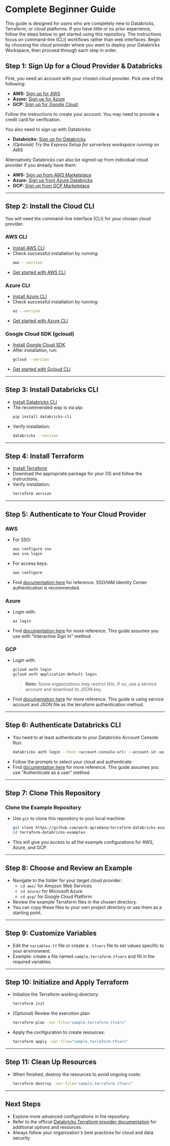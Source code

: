 # Complete Beginner Guide

This guide is designed for users who are completely new to Databricks, Terraform, or cloud platforms. If you have little or no prior experience, follow the steps below to get started using this repository. The instructions focus on command-line (CLI) workflows rather than web interfaces. Begin by choosing the cloud provider where you want to deploy your Databricks Workspace, then proceed through each step in order.


## Step 1: Sign Up for a Cloud Provider & Databricks

First, you need an account with your chosen cloud provider. Pick one of the following:

- **AWS:** [Sign up for AWS](https://portal.aws.amazon.com/billing/signup)
- **Azure:** [Sign up for Azure](https://azure.microsoft.com/en-us/free/)
- **GCP:** [Sign up for Google Cloud](https://console.cloud.google.com/freetrial)

Follow the instructions to create your account. You may need to provide a credit card for verification.

You also need to sign up with Databricks:
- **Databricks:** [Sign up for Databricks](https://www.databricks.com/try-databricks)
- _(Optional) Try the Express Setup for serverless workspace running on AWS_

Alternatively Databricks can also be signed-up from individual cloud provider if you already have them:
- **AWS:** [Sign up from AWS Marketplace](https://docs.databricks.com/aws/en/getting-started/onboarding-account)
- **Azure:** [Sign up from Azure Databricks](https://learn.microsoft.com/en-us/azure/databricks/getting-started/free-trial)
- **GCP:** [Sign up from GCP Marketplace](https://docs.databricks.com/gcp/en/getting-started/free-trial)
---

## Step 2: Install the Cloud CLI

You will need the command-line interface (CLI) for your chosen cloud provider.

### AWS CLI

- [Install AWS CLI](https://docs.aws.amazon.com/cli/latest/userguide/getting-started-install.html)
- Check successful installation by running:
  ```bash
  aws --version
  ```
- [Get started with AWS CLI](https://docs.aws.amazon.com/cli/latest/userguide/getting-started-quickstart.html)

### Azure CLI

- [Install Azure CLI](https://learn.microsoft.com/en-us/cli/azure/install-azure-cli)
- Check successful installation by running:
  ```bash
  az --version
  ```
- [Get started with Azure CLI](https://learn.microsoft.com/en-us/cli/azure/get-started-with-azure-cli?view=azure-cli-latest)

### Google Cloud SDK (gcloud)

- [Install Google Cloud SDK](https://cloud.google.com/sdk/docs/install)
- After installation, run:
  ```bash
  gcloud --version
  ```
- [Get started with Gcloud CLI](https://cloud.google.com/sdk/docs/install-sdk#initializing_the)

---

## Step 3: Install Databricks CLI

- [Install Databricks CLI](https://docs.databricks.com/en/dev-tools/cli/index.html)
- The recommended way is via pip:
  ```bash
  pip install databricks-cli
  ```
- Verify installation:
  ```bash
  databricks --version
  ```

---

## Step 4: Install Terraform

- [Install Terraform](https://developer.hashicorp.com/terraform/tutorials/aws-get-started/install-cli)
- Download the appropriate package for your OS and follow the instructions.
- Verify installation:
  ```bash
  terraform version
  ```

---

## Step 5: Authenticate to Your Cloud Provider

### AWS

- For SSO:
  ```bash
  aws configure sso
  aws sso login
  ```
- For access keys:
  ```bash
  aws configure
  ```
- Find [documentation here](https://docs.aws.amazon.com/cli/latest/userguide/cli-chap-authentication.html) for reference. SSO/IAM Identity Center authentication is recommended.

### Azure

- Login with:
  ```bash
  az login
  ```
- Find [documentation here](https://learn.microsoft.com/en-us/cli/azure/authenticate-azure-cli?view=azure-cli-latest) for more reference. This guide assumes you use with "Interactive Sign In" method.

### GCP

- Login with:
  ```bash
  gcloud auth login
  gcloud auth application-default login
  ```
  > **Note:** Some organizations may restrict this. If so, use a service account and download its JSON key.
- Find [documentation here](https://cloud.google.com/docs/authentication) for more reference. This guide is using service account and JSON file as the terraform authentication method.
---

## Step 6: Authenticate Databricks CLI

- You need to at least authenticate to your Databricks Account Console. Run:
  ```bash
  databricks auth login --host <account-console-url> --account-id <account-id>
  ```
- Follow the prompts to select your cloud and authenticate.
- Find [documentation here](https://docs.databricks.com/aws/en/dev-tools/auth/) for more reference. This guide assumes you use "Authenticate as a user" method.

---

## Step 7: Clone This Repository
### Clone the Example Repository

- Use `git` to clone this repository to your local machine:
  ```bash
  git clone https://github.com/work-apradana/terraform-databricks-examples.git
  cd terraform-databricks-examples
  ```
- This will give you access to all the example configurations for AWS, Azure, and GCP.

---

## Step 8: Choose and Review an Example

- Navigate to the folder for your target cloud provider:
  - `cd aws/` for Amazon Web Services
  - `cd azure/` for Microsoft Azure
  - `cd gcp/` for Google Cloud Platform
- Review the example Terraform files in the chosen directory.
- You can copy these files to your own project directory or use them as a starting point.

---

## Step 9: Customize Variables

- Edit the `variables.tf` file or create a `.tfvars` file to set values specific to your environment.
- Example: create a file named `sample.terraform.tfvars` and fill in the required variables.

---

## Step 10: Initialize and Apply Terraform

- Initialize the Terraform working directory:
  ```bash
  terraform init
  ```
- (Optional) Review the execution plan:
  ```bash
  terraform plan -var-file="sample.terraform.tfvars"
  ```
- Apply the configuration to create resources:
  ```bash
  terraform apply -var-file="sample.terraform.tfvars"
  ```

---

## Step 11: Clean Up Resources

- When finished, destroy the resources to avoid ongoing costs:
  ```bash
  terraform destroy -var-file="sample.terraform.tfvars"
  ```

---

## Next Steps

- Explore more advanced configurations in the repository.
- Refer to the official [Databricks Terraform provider documentation](https://registry.terraform.io/providers/databricks/databricks/latest/docs) for additional options and resources.
- Always follow your organization's best practices for cloud and data security.

